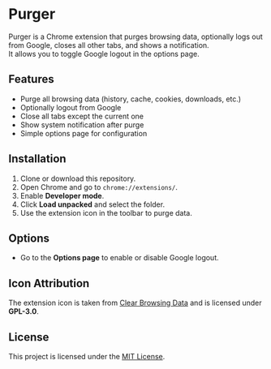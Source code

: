 # Purger

Purger is a Chrome extension that purges browsing data, optionally logs out from Google, closes all other tabs, and shows a notification.  
It allows you to toggle Google logout in the options page.

## Features

- Purge all browsing data (history, cache, cookies, downloads, etc.)
- Optionally logout from Google
- Close all tabs except the current one
- Show system notification after purge
- Simple options page for configuration

## Installation

1. Clone or download this repository.
2. Open Chrome and go to `chrome://extensions/`.
3. Enable **Developer mode**.
4. Click **Load unpacked** and select the folder.
5. Use the extension icon in the toolbar to purge data.

## Options

- Go to the **Options page** to enable or disable Google logout.

## Icon Attribution

The extension icon is taken from [Clear Browsing Data](https://github.com/dessant/clear-browsing-data) and is licensed under **GPL-3.0**.

## License

This project is licensed under the [MIT License](LICENSE).
